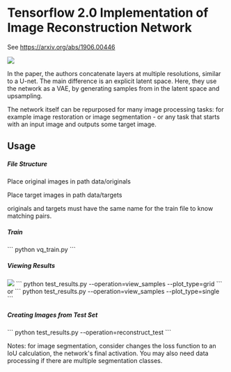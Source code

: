 # Tensorflow 2.0 Implementation of Image Reconstruction Network

See https://arxiv.org/abs/1906.00446

<img src='https://user-images.githubusercontent.com/48815706/83919525-9dbe0900-a72f-11ea-8c71-0c6ad014cdf9.png'>

<p>In the paper, the authors concatenate layers at multiple resolutions, similar to a U-net. The main difference is an explicit latent space. Here, they use the network as a VAE, by generating samples from in the latent space and upsampling.
  </p>
<p>The network itself can be repurposed for many image processing tasks: for example image restoration or image segmentation - or any task that starts with an input image and outputs some target image.</p>
<h2>Usage</h2>
<h5>File Structure</h5>
<p>Place original images in path data/originals</p>
<p>Place target images in path data/targets</p>
<p>originals and targets must have the same name for the train file to know matching pairs.</p>
<h5>Train</h5>
```
python vq_train.py
```
<h5>Viewing Results</h5>
<img src='https://user-images.githubusercontent.com/48815706/83919539-a57dad80-a72f-11ea-9ee9-c771d94362bf.png'>
```
python test_results.py --operation=view_samples --plot_type=grid
```
or
```
python test_results.py --operation=view_samples --plot_type=single
```
<h5>Creating Images from Test Set</h5>
```
python test_results.py --operation=reconstruct_test
```
<p>Notes: for image segmentation, consider changes the loss function to an IoU calculation, the network's final activation. You may also need data processing if there are multiple segmentation classes.</p>
